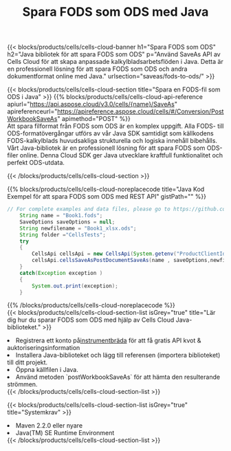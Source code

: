 ﻿---
title:  Spara FODS som ODS med Java
description:  Använder Aspose.Cells Cloud SDK for Java för att spara FODS-formatfil som ODS-formatfil.
kwords: Excel, Save FODS as ODS, REST, Java
howto: How to save FODS as ODS using Aspose.Cells Cloud Java library.
---
{{< blocks/products/cells/cells-cloud-banner h1="Spara FODS som ODS" h2="Java bibliotek för att spara FODS som ODS" p="Använd SaveAs API av Cells Cloud för att skapa anpassade kalkylbladsarbetsflöden i Java. Detta är en professionell lösning för att spara FODS som ODS och andra dokumentformat online med Java." urlsection="saveas/fods-to-ods/" >}}

{{< blocks/products/cells/cells-cloud-section title="Spara en FODS-fil som ODS i Java" >}}
{{% blocks/products/cells/cells-cloud-api-reference apiurl="https://api.aspose.cloud/v3.0/cells/{name}/SaveAs" apireferenceurl="https://apireference.aspose.cloud/cells/#/Conversion/PostWorkbookSaveAs" apimethod="POST" %}}
<br/>
Att spara filformat från FODS som ODS är en komplex uppgift. Alla FODS- till ODS-formatövergångar utförs av vår Java SDK samtidigt som källkodens FODS-kalkylblads huvudsakliga strukturella och logiska innehåll bibehålls. Vårt Java-bibliotek är en professionell lösning för att spara FODS som ODS-filer online. Denna Cloud SDK ger Java utvecklare kraftfull funktionalitet och perfekt ODS-utdata.

{{< /blocks/products/cells/cells-cloud-section >}}

{{% blocks/products/cells/cells-cloud-noreplacecode title="Java Kod Exempel för att spara FODS som ODS med REST API" gistPath="" %}}
  
```java
// For complete examples and data files, please go to https://github.com/aspose-cells-cloud/aspose-cells-cloud-java/
    String name = "Book1.fods";
    SaveOptions saveOptions = null;
    String newfilename = "Book1_xlsx.ods";
    String folder ="CellsTests";
    try 
    {
        CellsApi cellsApi = new CellsApi(System.getenv("ProductClientId"), System.getenv("ProductClientSecret"));
        cellsApi.cellsSaveAsPostDocumentSaveAs(name , saveOptions,newfilename,false,false,folder,null,null,null,true);                       
    }
    catch(Exception exception )
    {
        System.out.print(exception);
    }
```
  
{{% /blocks/products/cells/cells-cloud-noreplacecode %}}
<br/>
{{< blocks/products/cells/cells-cloud-section-list isGrey="true" title="Lär dig hur du sparar FODS som ODS med hjälp av Cells Cloud Java-biblioteket." >}}
<li> Registrera ett konto på<a href="https://dashboard.aspose.cloud/">instrumentbräda</a> för att få gratis API kvot & auktoriseringsinformation</li>
<li>Installera Java-biblioteket och lägg till referensen (importera biblioteket) till ditt projekt.</li>
<li>Öppna källfilen i Java.</li>
<li>Använd metoden `postWorkbookSaveAs` för att hämta den resulterande strömmen.</li>
{{< /blocks/products/cells/cells-cloud-section-list >}}

{{< blocks/products/cells/cells-cloud-section-list isGrey="true" title="Systemkrav" >}}
<li>Maven 2.2.0 eller nyare</li>
<li>Java(TM) SE Runtime Environment</li>
{{< /blocks/products/cells/cells-cloud-section-list >}}
